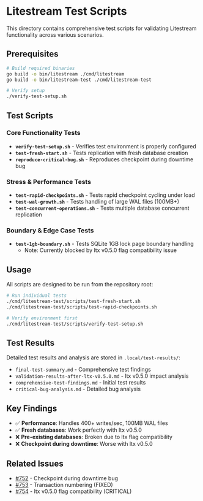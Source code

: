 # Litestream Test Scripts

This directory contains comprehensive test scripts for validating Litestream functionality across various scenarios.

## Prerequisites

```bash
# Build required binaries
go build -o bin/litestream ./cmd/litestream
go build -o bin/litestream-test ./cmd/litestream-test

# Verify setup
./verify-test-setup.sh
```

## Test Scripts

### Core Functionality Tests

- **`verify-test-setup.sh`** - Verifies test environment is properly configured
- **`test-fresh-start.sh`** - Tests replication with fresh database creation
- **`reproduce-critical-bug.sh`** - Reproduces checkpoint during downtime bug

### Stress & Performance Tests

- **`test-rapid-checkpoints.sh`** - Tests rapid checkpoint cycling under load
- **`test-wal-growth.sh`** - Tests handling of large WAL files (100MB+)
- **`test-concurrent-operations.sh`** - Tests multiple database concurrent replication

### Boundary & Edge Case Tests

- **`test-1gb-boundary.sh`** - Tests SQLite 1GB lock page boundary handling
  - Note: Currently blocked by ltx v0.5.0 flag compatibility issue

## Usage

All scripts are designed to be run from the repository root:

```bash
# Run individual tests
./cmd/litestream-test/scripts/test-fresh-start.sh
./cmd/litestream-test/scripts/test-rapid-checkpoints.sh

# Verify environment first
./cmd/litestream-test/scripts/verify-test-setup.sh
```

## Test Results

Detailed test results and analysis are stored in `.local/test-results/`:

- `final-test-summary.md` - Comprehensive test findings
- `validation-results-after-ltx-v0.5.0.md` - ltx v0.5.0 impact analysis
- `comprehensive-test-findings.md` - Initial test results
- `critical-bug-analysis.md` - Detailed bug analysis

## Key Findings

- ✅ **Performance**: Handles 400+ writes/sec, 100MB WAL files
- ✅ **Fresh databases**: Work perfectly with ltx v0.5.0
- ❌ **Pre-existing databases**: Broken due to ltx flag compatibility
- ❌ **Checkpoint during downtime**: Worse with ltx v0.5.0

## Related Issues

- [#752](https://github.com/benbjohnson/litestream/issues/752) - Checkpoint during downtime bug
- [#753](https://github.com/benbjohnson/litestream/issues/753) - Transaction numbering (FIXED)
- [#754](https://github.com/benbjohnson/litestream/issues/754) - ltx v0.5.0 flag compatibility (CRITICAL)
